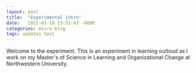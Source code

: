 ```yaml
---
layout: post
title:  "Experimental intro"
date:   2021-03-10 13:51:43 -0800
categories: micro-blog
tags: updates test
---
```


Welcome to the experiment. This is an experiment in learning outloud as I work on my Master's of Science in Learning and Organizational Change at Northwestern University.